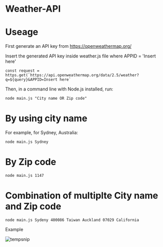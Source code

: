 # Weather-API

# Useage

First generate an API key from https://openweathermap.org/

Insert the generated API key inside weather.js file where APPID = 'Insert here'

```
const request = https.get(`https://api.openweathermap.org/data/2.5/weather?q=${query}&APPID=Insert here`
```

Then, in a command line with Node.js installed, run:

```
node main.js "City name OR Zip code"
```

# By using city name
For example, for Sydney, Australia:

```
node main.js Sydney
```
# By Zip code
```
node main.js 1147
```

# Combination of multiplte City name and Zip code
```
node main.js Sydeny 400086 Taiwan Auckland 07029 California
```

Example

![tempsnip](https://user-images.githubusercontent.com/26305085/54493280-563a2b80-48a4-11e9-9e90-ba37ac5495b9.png)

